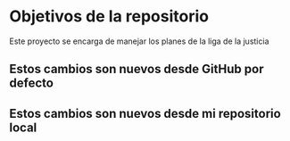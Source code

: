 # Objetivos de la repositorio

Este proyecto se encarga de manejar los planes de la liga de la justicia

## Estos cambios son nuevos desde GitHub por defecto
## Estos cambios son nuevos desde mi repositorio local
